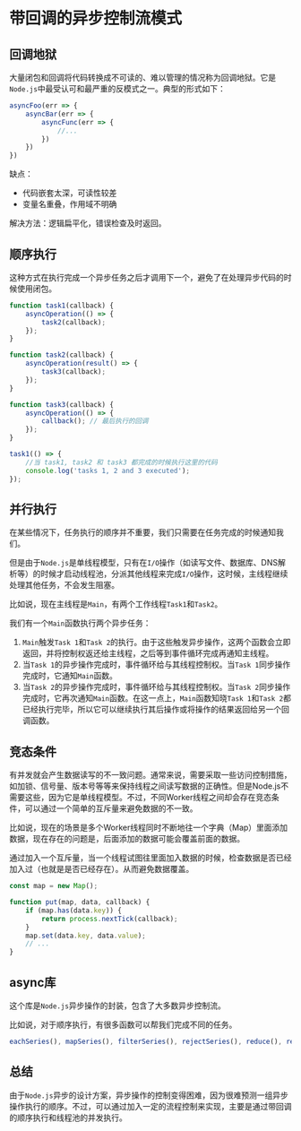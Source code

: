 # 带回调的异步控制流模式

## 回调地狱

大量闭包和回调将代码转换成不可读的、难以管理的情况称为回调地狱。它是`Node.js`中最受认可和最严重的反模式之一。典型的形式如下：

```javascript
asyncFoo(err => {
    asyncBar(err => {
        asyncFunc(err => {
            //...
        })
    })
})
```

缺点：

- 代码嵌套太深，可读性较差
- 变量名重叠，作用域不明确

解决方法：逻辑扁平化，错误检查及时返回。

## 顺序执行

这种方式在执行完成一个异步任务之后才调用下一个，避免了在处理异步代码的时候使用闭包。

```javascript
function task1(callback) {
    asyncOperation(() => {
        task2(callback);
    });
}

function task2(callback) {
    asyncOperation(result() => {
        task3(callback);
    });
}

function task3(callback) {
    asyncOperation(() => {
        callback(); // 最后执行的回调
    });
}

task1(() => {
    //当 task1, task2 和 task3 都完成的时候执行这里的代码
    console.log('tasks 1, 2 and 3 executed');
});
```

## 并行执行

在某些情况下，任务执行的顺序并不重要，我们只需要在任务完成的时候通知我们。

但是由于`Node.js`是单线程模型，只有在`I/O`操作（如读写文件、数据库、DNS解析等）的时候才启动线程池，分派其他线程来完成`I/O`操作，这时候，主线程继续处理其他任务，不会发生阻塞。

比如说，现在主线程是`Main`，有两个工作线程`Task1`和`Task2`。

我们有一个`Main`函数执行两个异步任务：

1. `Main`触发`Task 1`和`Task 2`的执行。由于这些触发异步操作，这两个函数会立即返回，并将控制权返还给主线程，之后等到事件循环完成再通知主线程。
2. 当`Task 1`的异步操作完成时，事件循环给与其线程控制权。当`Task 1`同步操作完成时，它通知`Main`函数。
3. 当`Task 2`的异步操作完成时，事件循环给与其线程控制权。当`Task 2`同步操作完成时，它再次通知`Main`函数。在这一点上，`Main`函数知晓`Task 1`和`Task 2`都已经执行完毕，所以它可以继续执行其后操作或将操作的结果返回给另一个回调函数。

## 竞态条件

有并发就会产生数据读写的不一致问题。通常来说，需要采取一些访问控制措施，如加锁、信号量、版本号等等来保持线程之间读写数据的正确性。但是Node.js不需要这些，因为它是单线程模型。不过，不同Worker线程之间却会存在竞态条件，可以通过一个简单的互斥量来避免数据的不一致。

比如说，现在的场景是多个Worker线程同时不断地往一个字典（Map）里面添加数据，现在存在的问题是，后面添加的数据可能会覆盖前面的数据。

通过加入一个互斥量，当一个线程试图往里面加入数据的时候，检查数据是否已经加入过（也就是是否已经存在）。从而避免数据覆盖。

```javascript
const map = new Map();

function put(map, data, callback) {
    if (map.has(data.key)) {
        return process.nextTick(callback);
    }
    map.set(data.key, data.value);
    // ...
}
```

## async库

这个库是`Node.js`异步操作的封装，包含了大多数异步控制流。

比如说，对于顺序执行，有很多函数可以帮我们完成不同的任务。

```javascript
eachSeries(), mapSeries(), filterSeries(), rejectSeries(), reduce(), reduceRight()
```

## 总结

由于`Node.js`异步的设计方案，异步操作的控制变得困难，因为很难预测一组异步操作执行的顺序。不过，可以通过加入一定的流程控制来实现，主要是通过带回调的顺序执行和线程池的并发执行。